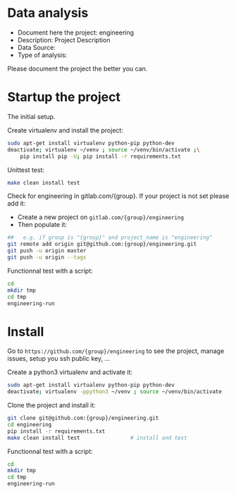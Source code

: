 # Data analysis
- Document here the project: engineering
- Description: Project Description
- Data Source:
- Type of analysis:

Please document the project the better you can.

# Startup the project

The initial setup.

Create virtualenv and install the project:
```bash
sudo apt-get install virtualenv python-pip python-dev
deactivate; virtualenv ~/venv ; source ~/venv/bin/activate ;\
    pip install pip -U; pip install -r requirements.txt
```

Unittest test:
```bash
make clean install test
```

Check for engineering in gitlab.com/{group}.
If your project is not set please add it:

- Create a new project on `gitlab.com/{group}/engineering`
- Then populate it:

```bash
##   e.g. if group is "{group}" and project_name is "engineering"
git remote add origin git@github.com:{group}/engineering.git
git push -u origin master
git push -u origin --tags
```

Functionnal test with a script:

```bash
cd
mkdir tmp
cd tmp
engineering-run
```

# Install

Go to `https://github.com/{group}/engineering` to see the project, manage issues,
setup you ssh public key, ...

Create a python3 virtualenv and activate it:

```bash
sudo apt-get install virtualenv python-pip python-dev
deactivate; virtualenv -ppython3 ~/venv ; source ~/venv/bin/activate
```

Clone the project and install it:

```bash
git clone git@github.com:{group}/engineering.git
cd engineering
pip install -r requirements.txt
make clean install test                # install and test
```
Functionnal test with a script:

```bash
cd
mkdir tmp
cd tmp
engineering-run
```
